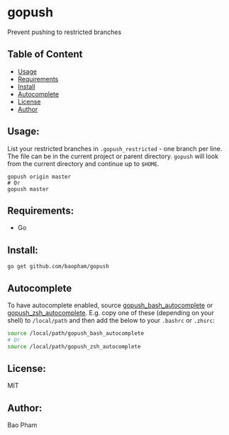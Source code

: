 gopush
======
Prevent pushing to restricted branches

Table of Content
----------------
* [Usage](#usage)
* [Requirements](#requirements)
* [Install](#install)
* [Autocomplete](#autocomplete)
* [License](#license)
* [Author](#author)

Usage:
------
List your restricted branches in `.gopush_restricted` - one branch per line. The file can be in the current project or parent directory. 
`gopush` will look from the current directory and continue up to `$HOME`.

```
gopush origin master
# Or
gopush master
```


Requirements:
-------------
* Go

Install:
--------
```
go get github.com/baopham/gopush
```

Autocomplete
-----------

To have autocomplete enabled, source [gopush_bash_autocomplete](autocomplete/gopush_bash_autocomplete) or [gopush_zsh_autocomplete](autocomplete/gopush_zsh_autocomplete).
E.g. copy one of these (depending on your shell) to `/local/path` and then add the below to your `.bashrc` or `.zhsrc`:

```bash
source /local/path/gopush_bash_autocomplete
# Or
source /local/path/gopush_zsh_autocomplete
```

License:
--------
MIT

Author:
-------
Bao Pham
